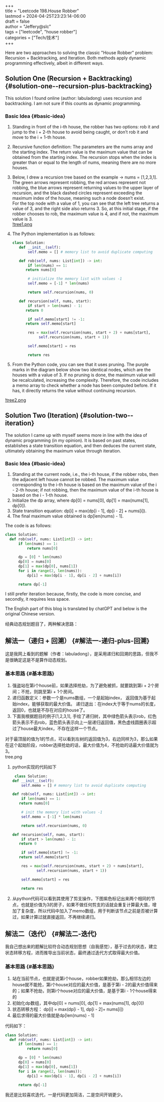 +++  
title = "Leetcode 198.House Robber"  
lastmod = 2024-04-25T23:23:14-06:00  
draft = false  
author = "Jeffery@slc"  
tags = ["leetcode", "house robber"]  
categories = ["Tech/技术"]  
+++

Here are two approaches to solving the classic "House Robber" problem: Recursion + Backtracking, and Iteration. Both methods apply dynamic programming effectively, albeit in different ways.

## Solution One (Recursion + Backtracking) {#solution-one--recursion-plus-backtracking}

This solution I found online (author: labuladong) uses recursion and backtracking. I am not sure if this counts as dynamic programming.

### Basic Idea {#basic-idea}

1. Standing in front of the i-th house, the robber has two options: rob it and jump to the i + 2-th house to avoid being caught, or don’t rob it and move to the i + 1-th house.
2. Recursive function definition: The parameters are the nums array and the starting index. The return value is the maximum value that can be obtained from the starting index. The recursion stops when the index is greater than or equal to the length of nums, meaning there are no more houses.
3. Below, I drew a recursion tree based on the example -> nums = [1,2,3,1]. The green arrows represent robbing, the red arrows represent not robbing, the blue arrows represent returning values to the upper layer of recursion, and the black dashed circles represent exceeding the maximum index of the house, meaning such a node doesn’t exist.  
   For the top node with a value of 1, you can see that the left tree returns a value of 3, and the right side also returns 3. So, at this initial stage, if the robber chooses to rob, the maximum value is 4, and if not, the maximum value is 3.  
   [!tree1.png](/images/houseRobber/tree1.png)
4. The Python implementation is as follows:

   ```python
   class Solution:
      def __init__(self):
          self.memo = [] # memory list to avoid duplicate computing
   
      def rob(self, nums: List[int]) -> int:
          if len(nums) == 1:
         return nums[0]
   
          # initialize the memory list with values -1
          self.memo = [-1] * len(nums)
   
          return self.recursion(nums, 0)
   
      def recursion(self, nums, start):
          if start > len(nums) - 1:
         return 0
   
          if self.memo[start] != -1:
         return self.memo[start]
   
          res = max(self.recursion(nums, start + 2) + nums[start],
               self.recursion(nums, start + 1))
   
          self.memo[start] = res
   
          return res
   ```

5. From the Python code, you can see that it uses pruning. The purple marks in the diagram below show two identical nodes, which are the houses with a value of 3. If no pruning is done, the maximum value will be recalculated, increasing the complexity. Therefore, the code includes a memo array to check whether a node has been computed before. If it has, it directly returns the value without continuing recursion.

[!tree2.png](/images/houseRobber/tree2.png)

## Solution Two (Iteration) {#solution-two--iteration}

The solution I came up with myself seems more in line with the idea of dynamic programming (in my opinion). It is based on past states, establishes a state transition equation, and then deduces the current state, ultimately obtaining the maximum value through iteration.

### Basic Idea {#basic-idea}

1. Standing at the current node, i.e., the i-th house, if the robber robs, then the adjacent left house cannot be robbed. The maximum value corresponding to the i-th house is based on the maximum value of the i - 2-th house; if not robbing, then the maximum value of the i-th house is based on the i - 1-th house.
2. Initialize the dp array, where dp[0] = nums[0], dp[1] = max(nums[1], dp[0]).
3. State transition equation: dp[i] = max(dp[i - 1], dp[i - 2] + nums[i]).
4. The final maximum value obtained is dp[len(nums) - 1].

The code is as follows:

```python
class Solution:
  def rob(self, nums: List[int]) -> int:
      if len(nums) == 1:
          return nums[0]

      dp = [0] * len(nums)
      dp[0] = nums[0]
      dp[1] = max(dp[0], nums[1])
      for i in range(2, len(nums)):
          dp[i] = max(dp[i - 1], dp[i - 2] + nums[i])

      return dp[-1]
```

I still prefer iteration because, firstly, the code is more concise, and secondly, it requires less space.

The English part of this blog is translated by chatGPT and below is the original Chinese version.

经典动态规划题目了，两种解决思路：

## 解法一（递归 + 回溯） {#解法一-递归-plus-回溯}

这是我网上看到的题解（作者：labuladong），是采用递归和回溯的思路，但我不是很确定这是不是算作动态规划。

### 基本思路 {#基本思路}

1. 强盗站在第i个house前，如果选择抢劫，为了避免被抓，就要跳到第i + 2个房间；不抢，则跳至第i + 1个房间。
2. 递归函数定义：参数一个是nums数组，一个是起始index， 返回值为基于起始index，能够获取的最大价值。 递归退出：在index大于等于nums的长度，返回0，也就是不存在对应的house了。
3. 下面我根据题目的例子[1,2,3,1], 手绘了递归树，其中绿色箭头表示rob，红色箭头表示不去rob，蓝色箭头表示向上一层递归返回值，黑色虚线圆圈表示超过了house最大index，不存在这样一个节点。

对于最顶层的值为1的节点，可以看到左树的返回值为3，右边同样为3，那么如果在这个起始阶段，robber选择抢劫的话，最大价值为4，不抢劫的话最大价值就为3。  
tree.png

1. python实现的代码如下

   ```python
    class Solution:
   def __init__(self):
       self.memo = [] # memory list to avoid duplicate computing
   
   def rob(self, nums: List[int]) -> int:
       if len(nums) == 1:
      return nums[0]
   
       # init the memory list with values -1
       self.memo = [-1] * len(nums)
   
       return self.recursion(nums, 0)
   
   def recursion(self, nums, start):
       if start > len(nums) - 1:
      return 0
   
       if self.memo[start] != -1:
      return self.memo[start]
   
       res = max(self.recursion(nums, start + 2) + nums[start],
              self.recursion(nums, start + 1))
   
       self.memo[start] = res
   
       return res
   ```

2. 从python代码可以看到其使用了剪支操作，下图紫色标记出来两个相同的节点，也就是价值为3的房子，如果不做任何剪支的话就会重复计算最大值，增加了复杂度，所以代码中加入了memo数组，用于判断该节点之前是否被计算过，如果计算过就直接返回，不再继续递归。

## 解法二（迭代） {#解法二-迭代}

我自己想出来的题解比较符合动态规划思想（自我感觉），基于过去的状态，建立状态转移方程，进而推导出当前状态，最终通过迭代方式取得最大价值。

### 基本思路 {#基本思路}

1. 站在当前节点，也就是说第i个house，robber如果抢劫，那么相邻左边的house就不能抢，第i个house对应的最大价值，是基于第i - 2的最大价值得来的；如果不抢劫，则第i个house对应的最大价值，是基于第i - 1个house得来的
2. 初始化dp数组，其中dp[0] = nums[0], dp[1] = max(nums[1], dp[0])
3. 状态转移方程： dp[i] = max(dp[i - 1], dp[i - 2]+ nums[i])
4. 最后求得的最大价值就是dp[len(nums) - 1]

代码如下：

```python
class Solution:
  def rob(self, nums: List[int]) -> int:
      if len(nums) == 1:
          return nums[0]

      dp = [0] * len(nums)
      dp[0] = nums[0]
      dp[1] = max(dp[0], nums[1])
      for i in range(2, len(nums)):
          dp[i] = max(dp[i - 1], dp[i - 2] + nums[i])

      return dp[-1]
```

我还是比较喜欢迭代，一是代码更加简洁，二是空间开销更少。